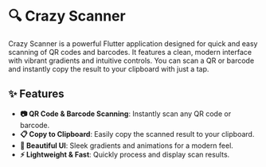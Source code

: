 # 🔍 Crazy Scanner

Crazy Scanner is a powerful Flutter application designed for quick and easy scanning of QR codes and barcodes. It features a clean, modern interface with vibrant gradients and intuitive controls. You can scan a QR or barcode and instantly copy the result to your clipboard with just a tap.

## ✨ Features

- **📷 QR Code & Barcode Scanning**: Instantly scan any QR code or barcode.
- **📋 Copy to Clipboard**: Easily copy the scanned result to your clipboard.
- **🎨 Beautiful UI**: Sleek gradients and animations for a modern feel.
- **⚡ Lightweight & Fast**: Quickly process and display scan results.
